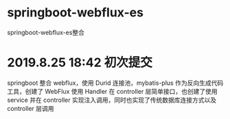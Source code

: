 # springboot-webflux-es
springboot-webflux-es整合
# 2019.8.25 18:42 初次提交
springboot 整合 webflux，使用 Durid 连接池，mybatis-plus 作为反向生成代码工具，创建了 WebFlux 使用 Handler 在 controller 层简单接口，也创建了使用 service 并在 controller 实现注入调用，同时也实现了传统数据库连接方式以及 controller 层调用
